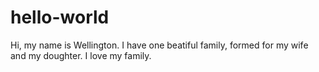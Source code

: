 # hello-world
Hi, my name is Wellington.
I have one beatiful family, formed for my wife and my doughter.
I love my family.
